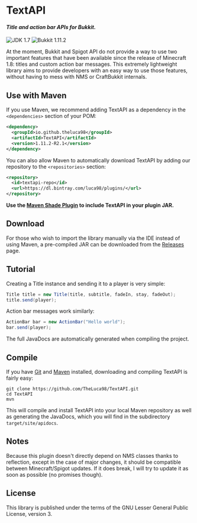 # TextAPI

#### _Title and action bar APIs for Bukkit._

![JDK 1.7](https://img.shields.io/badge/JDK-1.7-orange.png)
![Bukkit 1.11.2](https://img.shields.io/badge/Bukkit-1.11.2-blue.png)

At the moment, Bukkit and Spigot API do not provide a way to use two important features that have been available since the 
release of Minecraft 1.8: titles and custom action bar messages. This extremely lightweight library aims to provide developers
with an easy way to use those features, without having to mess with NMS or CraftBukkit internals.

## Use with Maven
If you use Maven, we recommend adding TextAPI as a dependency in the `<dependencies>` section of your POM:
```xml
<dependency>
  <groupId>io.github.theluca98</groupId>
  <artifactId>TextAPI</artifactId>
  <version>1.11.2-R2.1</version>
</dependency>
```
You can also allow Maven to automatically download TextAPI by adding our repository to the `<repositories>` section:
```xml
<repository>
  <id>textapi-repo</id>
  <url>https://dl.bintray.com/luca98/plugins/</url>
</repository>
```
**Use the [Maven Shade Plugin](https://maven.apache.org/plugins/maven-shade-plugin) to include TextAPI in your plugin JAR.**

## Download
For those who wish to import the library manually via the IDE instead of using Maven, a pre-compiled JAR can be downloaded from
the [Releases](https://github.com/TheLuca98/TextAPI/releases) page.

## Tutorial
Creating a Title instance and sending it to a player is very simple:
```java
Title title = new Title(title, subtitle, fadeIn, stay, fadeOut);
title.send(player);
```
Action bar messages work similarly:
```java
ActionBar bar = new ActionBar("Hello world");
bar.send(player);
```
The full JavaDocs are automatically generated when compiling the project.

## Compile
If you have [Git](https://git-scm.com) and [Maven](https://maven.apache.org) installed, downloading and compiling TextAPI is
fairly easy:
```
git clone https://github.com/TheLuca98/TextAPI.git
cd TextAPI
mvn
```
This will compile and install TextAPI into your local Maven repository as well as generating the JavaDocs, which you will find
in the subdirectory `target/site/apidocs`.

## Notes
Because this plugin doesn't directly depend on NMS classes thanks to reflection, except in the case of major changes, it should
be compatible between Minecraft/Spigot updates. If it does break, I will try to update it as soon as possible (no promises
though).

## License
This library is published under the terms of the GNU Lesser General Public License, version 3.
